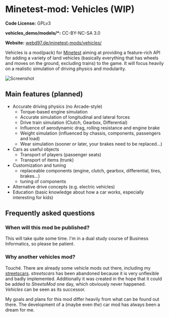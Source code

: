 # Minetest-mod: Vehicles (WIP)
**Code License:** GPLv3

**vehicles_demo/models/*:** CC-BY-NC-SA 3.0

**Website:** [webd97.de/minetest-mods/vehicles/](https://webd97.de/minetest-mods/vehicles/)

Vehicles is a mod(pack) for [Minetest](https://github.com/minetest/minetest)
aiming at providing a feature-rich API for adding a variety of land vehicles
(basically everything that has wheels and moves on the ground, excluding trains) to the game. It will focus heavily on a realistic simulation of driving physics and modularity.

![Screenshot](https://webd97.de/wp-content/uploads/2016/12/mt_mod_vehicles.png)

## Main features (planned)
- Accurate driving physics (no Arcade-style)
	- Torque-based engine simulation
	- Accurate simulation of longitudinal and lateral forces
	- Drive train simulation (Clutch, Gearbox, Differential)
	- Influence of aerodynamic drag, rolling resistance and engine brake
	- Weight simulation (influenced by chassis, components, passengers and load)
	- Wear simulation (sooner or later, your brakes need to be replaced...)
- Cars as useful objects
	- Transport of players (passenger seats)
	- Transport of items (trunk)
- Customization and tuning
	- replaceable components (engine, clutch, gearbox, differential, tires, brakes...)
	- tuning of components
- Alternative drive concepts (e.g. electric vehicles)
- Education (basic knowledge about how a car works, especially interesting for kids)

## Frequently asked questions
### When will this mod be published?
This will take quite some time. I'm in a dual study course of Business Informatics, so please be patient.

### Why another vehicles mod?
Touché. There are already some vehicle mods out there, including my [streetscars](https://github.com/webD97/streetscars). *streetscars* has been abandoned because it is very unflexible and badly implemented. Additionally it was created in the hope that it could be added to *StreetsMod* one day, which obviously never happened. *Vehicles* can be seen as its successor.

My goals and plans for this mod differ heavily from what can be found out there. The development of a (maybe even *the*) car mod has always been a dream for me.
